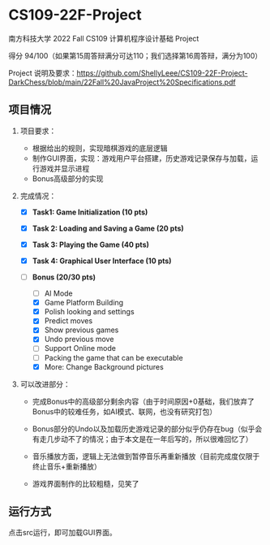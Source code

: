 # CS109-22F-Project

南方科技大学 2022 Fall CS109 计算机程序设计基础 Project

得分 94/100（如果第15周答辩满分可达110；我们选择第16周答辩，满分为100）

Project 说明及要求：https://github.com/ShellyLeee/CS109-22F-Project-DarkChess/blob/main/22Fall%20JavaProject%20Specifications.pdf



## 项目情况

1. 项目要求：
   - 根据给出的规则，实现暗棋游戏的底层逻辑
   - 制作GUI界面，实现：游戏用户平台搭建，历史游戏记录保存与加载，运行游戏并显示进程
   - Bonus高级部分的实现

2. 完成情况：
   - [x] **Task1: Game Initialization (10 pts)**
   - [x] **Task 2: Loading and Saving a Game (20 pts)**
   - [x] **Task 3: Playing the Game (40 pts)**
   - [x] **Task 4: Graphical User Interface (10 pts)**
   - [ ] **Bonus (20/30 pts)**

     - [ ] AI Mode
     - [x] Game Platform Building
     - [x] Polish looking and settings
     - [x] Predict moves
     - [x] Show previous games
     - [x] Undo previous move
     - [ ] Support Online mode
     - [ ] Packing the game that can be executable
     - [x] More: Change Background pictures

3. 可以改进部分：

   - 完成Bonus中的高级部分剩余内容（由于时间原因+0基础，我们放弃了Bonus中的较难任务，如AI模式、联网，也没有研究打包）

   - Bonus部分的Undo以及加载历史游戏记录的部分似乎仍存在bug（似乎会有走几步动不了的情况；由于本文是在一年后写的，所以很难回忆了）
   - 音乐播放方面，逻辑上无法做到暂停音乐再重新播放（目前完成度仅限于终止音乐+重新播放）
   - 游戏界面制作的比较粗糙，见笑了



## 运行方式

点击src运行，即可加载GUI界面。

